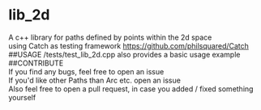 # lib_2d
A c++ library for paths defined by points within the 2d space  
using Catch as testing framework https://github.com/philsquared/Catch  
##USAGE
/tests/test_lib_2d.cpp also provides a basic usage example
##CONTRIBUTE  
If you find any bugs, feel free to open an issue  
If you'd like other Paths than Arc etc. open an issue  
Also feel free to open a pull request, in case you added / fixed something yourself

